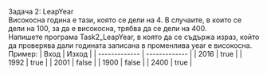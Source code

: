 Задача 2: LeapYear<br/>
Високосна година е тази, която се дели на 4. В случаите, в които се дели на 100, за да е високосна, трябва да се дели на 400.<br/>
Напишете програма Task2_LeapYear, в която да се съдържа израз, който да проверява дали годината записана в променлива year е високосна.<br/>
Пример:
|     Вход      |     Изход     |
| ------------- | ------------- |
|     2016      |     true      |
|     1992      |     true      |
|     2001      |     false     |
|     1900      |     false     |
|     2400      |     true      |

